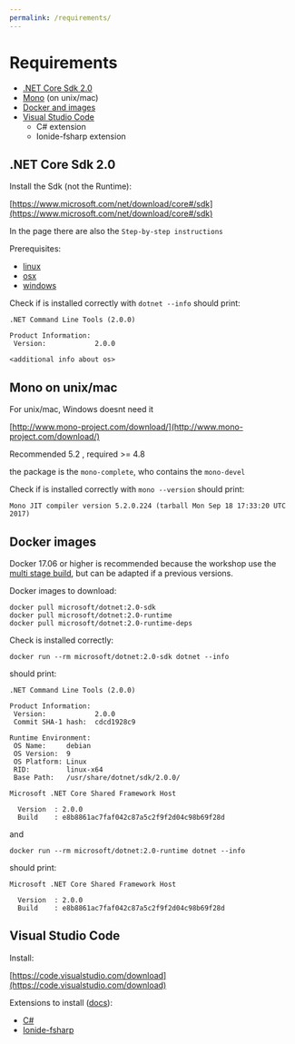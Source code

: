 ```yaml
---
permalink: /requirements/
---
```


# Requirements

- [.NET Core Sdk 2.0](#dotnetsdk)
- [Mono](#mono) (on unix/mac)
- [Docker and images](#docker)
- [Visual Studio Code](#vscode)
  - C# extension
  - Ionide-fsharp extension

<a name="dotnetsdk"></a>
## .NET Core Sdk 2.0

Install the Sdk (not the Runtime):

[https://www.microsoft.com/net/download/core#/sdk](https://www.microsoft.com/net/download/core#/sdk)

In the page there are also the `Step-by-step instructions`

Prerequisites:

- [linux](https://docs.microsoft.com/en-us/dotnet/core/linux-prerequisites?tabs=netcore2x)
- [osx](https://docs.microsoft.com/en-us/dotnet/core/macos-prerequisites)
- [windows](https://docs.microsoft.com/en-us/dotnet/core/windows-prerequisites?tabs=netcore2x)

Check if is installed correctly with `dotnet --info` should print:

```
.NET Command Line Tools (2.0.0)

Product Information:
 Version:            2.0.0

<additional info about os>
```

<a name="mono"></a>
## Mono on unix/mac

For unix/mac, Windows doesnt need it

[http://www.mono-project.com/download/](http://www.mono-project.com/download/)

Recommended 5.2 , required >= 4.8

the package is the `mono-complete`, who contains the `mono-devel`

Check if is installed correctly with `mono --version` should print:

```
Mono JIT compiler version 5.2.0.224 (tarball Mon Sep 18 17:33:20 UTC 2017)
```

<a name="docker"></a>
## Docker images

Docker 17.06 or higher is recommended because the workshop use the [multi stage build](https://docs.docker.com/engine/userguide/eng-image/multistage-build/), but can be adapted if a previous versions.

Docker images to download:

```
docker pull microsoft/dotnet:2.0-sdk
docker pull microsoft/dotnet:2.0-runtime
docker pull microsoft/dotnet:2.0-runtime-deps
```

Check is installed correctly:

```
docker run --rm microsoft/dotnet:2.0-sdk dotnet --info
```

should print:

```
.NET Command Line Tools (2.0.0)

Product Information:
 Version:            2.0.0
 Commit SHA-1 hash:  cdcd1928c9

Runtime Environment:
 OS Name:     debian
 OS Version:  9
 OS Platform: Linux
 RID:         linux-x64
 Base Path:   /usr/share/dotnet/sdk/2.0.0/

Microsoft .NET Core Shared Framework Host

  Version  : 2.0.0
  Build    : e8b8861ac7faf042c87a5c2f9f2d04c98b69f28d
```

and

```
docker run --rm microsoft/dotnet:2.0-runtime dotnet --info
```

should print:

```
Microsoft .NET Core Shared Framework Host

  Version  : 2.0.0
  Build    : e8b8861ac7faf042c87a5c2f9f2d04c98b69f28d
```

<a name="vscode"></a>
## Visual Studio Code

Install:

[https://code.visualstudio.com/download](https://code.visualstudio.com/download)

Extensions to install ([docs](https://code.visualstudio.com/docs/editor/extension-gallery)):

- [C#](https://marketplace.visualstudio.com/items?itemName=ms-vscode.csharp)
- [Ionide-fsharp](https://marketplace.visualstudio.com/items?itemName=Ionide.Ionide-fsharp)
